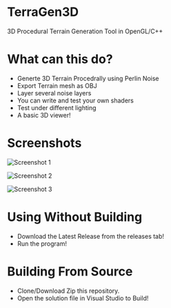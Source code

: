 # TerraGen3D
3D Procedural Terrain Generation Tool in OpenGL/C++

# What can this do?

* Generte 3D Terrain Procedrally using Perlin Noise
* Export Terrain mesh as OBJ
* Layer several noise layers
* You can write and test your own shaders
* Test under different lighting
* A basic 3D viewer!

# Screenshots

![Screenshot 1](https://raw.githubusercontent.com/Jaysmito101/TerraGen3D/master/Screenshots/Version%202/Screenshot%20(2).png)

![Screenshot 2](https://raw.githubusercontent.com/Jaysmito101/TerraGen3D/master/Screenshots/Version%202/Screenshot%20(7).png)

![Screenshot 3](https://raw.githubusercontent.com/Jaysmito101/TerraGen3D/master/Screenshots/Version%202/Screenshot%20(1).png)

# Using Without Building

* Download the Latest Release from the releases tab!
* Run the program!

# Building From Source

* Clone/Download Zip this repository.
* Open the solution file in Visual Studio to Build!
